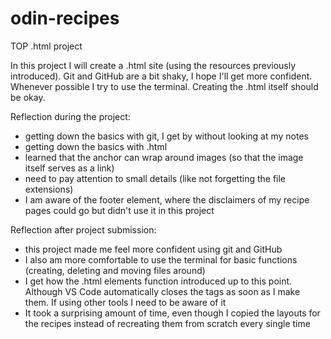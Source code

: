 # odin-recipes
TOP .html project

In this project I will create a .html site (using the resources previously introduced).
Git and GitHub are a bit shaky, I hope I'll get more confident. Whenever possible I try to use the terminal.
Creating the .html itself should be okay.

Reflection during the project:
- getting down the basics with git, I get by without looking at my notes
- getting down the basics with .html
- learned that the anchor can wrap around images (so that the image itself serves as a link)
- need to pay attention to small details (like not forgetting the file extensions)
- I am aware of the footer element, where the disclaimers of my recipe pages could go but didn't use it in this project

Reflection after project submission:
- this project made me feel more confident using git and GitHub
- I also am more comfortable to use the terminal for basic functions (creating, deleting and moving files around)
- I get how the .html elements function introduced up to this point. Although VS Code automatically closes the tags as soon as I make them. If using other tools I need to be aware of it
- It took a surprising amount of time, even though I copied the layouts for the recipes instead of recreating them from scratch every single time


<!-- TEST -->